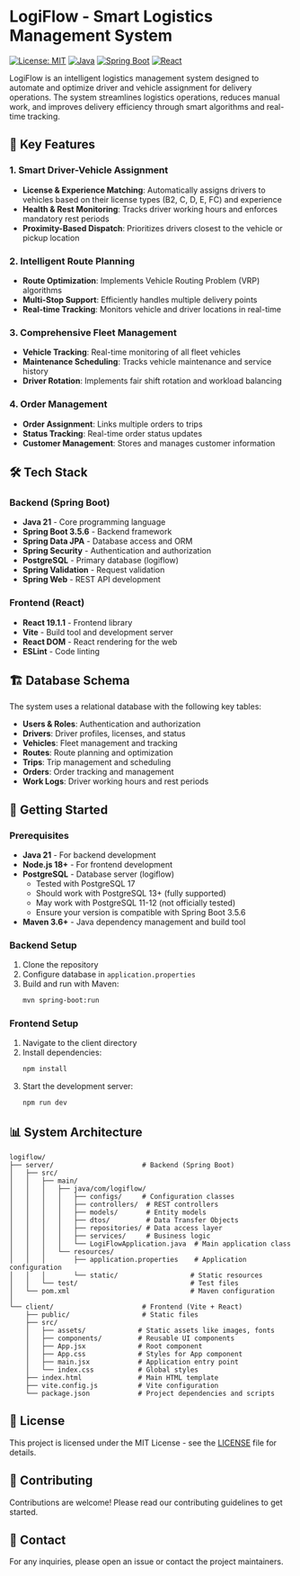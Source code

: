 # LogiFlow - Smart Logistics Management System

[![License: MIT](https://img.shields.io/badge/License-MIT-yellow.svg)](https://opensource.org/licenses/MIT)
[![Java](https://img.shields.io/badge/Java-17%2B-blue)](https://www.oracle.com/java/)
[![Spring Boot](https://img.shields.io/badge/Spring%20Boot-3.0%2B-brightgreen)](https://spring.io/projects/spring-boot)
[![React](https://img.shields.io/badge/React-18%2B-61DAFB)](https://reactjs.org/)

LogiFlow is an intelligent logistics management system designed to automate and optimize driver and vehicle assignment for delivery operations. The system streamlines logistics operations, reduces manual work, and improves delivery efficiency through smart algorithms and real-time tracking.

## 🚀 Key Features

### 1. Smart Driver-Vehicle Assignment
- **License & Experience Matching**: Automatically assigns drivers to vehicles based on their license types (B2, C, D, E, FC) and experience
- **Health & Rest Monitoring**: Tracks driver working hours and enforces mandatory rest periods
- **Proximity-Based Dispatch**: Prioritizes drivers closest to the vehicle or pickup location

### 2. Intelligent Route Planning
- **Route Optimization**: Implements Vehicle Routing Problem (VRP) algorithms
- **Multi-Stop Support**: Efficiently handles multiple delivery points
- **Real-time Tracking**: Monitors vehicle and driver locations in real-time

### 3. Comprehensive Fleet Management
- **Vehicle Tracking**: Real-time monitoring of all fleet vehicles
- **Maintenance Scheduling**: Tracks vehicle maintenance and service history
- **Driver Rotation**: Implements fair shift rotation and workload balancing

### 4. Order Management
- **Order Assignment**: Links multiple orders to trips
- **Status Tracking**: Real-time order status updates
- **Customer Management**: Stores and manages customer information

## 🛠️ Tech Stack

### Backend (Spring Boot)
- **Java 21** - Core programming language
- **Spring Boot 3.5.6** - Backend framework
- **Spring Data JPA** - Database access and ORM
- **Spring Security** - Authentication and authorization
- **PostgreSQL** - Primary database (logiflow)
- **Spring Validation** - Request validation
- **Spring Web** - REST API development

### Frontend (React)
- **React 19.1.1** - Frontend library
- **Vite** - Build tool and development server
- **React DOM** - React rendering for the web
- **ESLint** - Code linting

## 🏗️ Database Schema

The system uses a relational database with the following key tables:

- **Users & Roles**: Authentication and authorization
- **Drivers**: Driver profiles, licenses, and status
- **Vehicles**: Fleet management and tracking
- **Routes**: Route planning and optimization
- **Trips**: Trip management and scheduling
- **Orders**: Order tracking and management
- **Work Logs**: Driver working hours and rest periods

## 🚀 Getting Started

### Prerequisites
- **Java 21** - For backend development
- **Node.js 18+** - For frontend development
- **PostgreSQL** - Database server (logiflow)
  - Tested with PostgreSQL 17
  - Should work with PostgreSQL 13+ (fully supported)
  - May work with PostgreSQL 11-12 (not officially tested)
  - Ensure your version is compatible with Spring Boot 3.5.6
- **Maven 3.6+** - Java dependency management and build tool

### Backend Setup
1. Clone the repository
2. Configure database in `application.properties`
3. Build and run with Maven:
   ```bash
   mvn spring-boot:run
   ```

### Frontend Setup
1. Navigate to the client directory
2. Install dependencies:
   ```bash
   npm install
   ```
3. Start the development server:
   ```bash
   npm run dev
   ```

## 📊 System Architecture

```
logiflow/
├── server/                      # Backend (Spring Boot)
│   ├── src/
│   │   ├── main/
│   │   │   ├── java/com/logiflow/
│   │   │   │   ├── configs/     # Configuration classes
│   │   │   │   ├── controllers/  # REST controllers
│   │   │   │   ├── models/       # Entity models
│   │   │   │   ├── dtos/         # Data Transfer Objects
│   │   │   │   ├── repositories/ # Data access layer
│   │   │   │   ├── services/     # Business logic
│   │   │   │   └── LogiFlowApplication.java  # Main application class
│   │   │   └── resources/
│   │   │       ├── application.properties    # Application configuration
│   │   │       └── static/                  # Static resources
│   │   └── test/                            # Test files
│   └── pom.xml                              # Maven configuration
│
└── client/                      # Frontend (Vite + React)
    ├── public/                  # Static files
    ├── src/
    │   ├── assets/             # Static assets like images, fonts
    │   ├── components/         # Reusable UI components
    │   ├── App.jsx             # Root component
    │   ├── App.css             # Styles for App component
    │   ├── main.jsx            # Application entry point
    │   └── index.css           # Global styles
    ├── index.html              # Main HTML template
    ├── vite.config.js          # Vite configuration
    └── package.json            # Project dependencies and scripts
```

## 📝 License

This project is licensed under the MIT License - see the [LICENSE](LICENSE) file for details.

## 🤝 Contributing

Contributions are welcome! Please read our contributing guidelines to get started.

## 📧 Contact

For any inquiries, please open an issue or contact the project maintainers.
